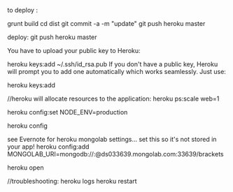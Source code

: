 to deploy :

grunt build
cd dist
git commit -a -m "update"
git push heroku master


deploy:
git push heroku master

You have to upload your public key to Heroku:

heroku keys:add ~/.ssh/id_rsa.pub
If you don't have a public key, Heroku will prompt you to add one automatically which works seamlessly. Just use:

heroku keys:add

//heroku will allocate resources to the application:
heroku ps:scale web=1

heroku config:set NODE_ENV=production

heroku config

see Evernote for heroku mongolab settings... set this so it's not stored in your app!
heroku config:add MONGOLAB_URI=mongodb://<user>:<password>@ds033639.mongolab.com:33639/brackets

heroku open



//troubleshooting:
heroku logs
heroku restart